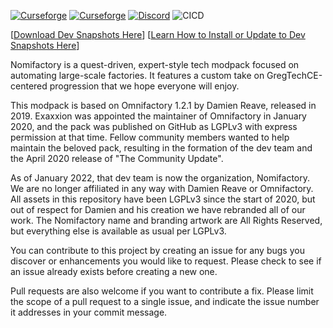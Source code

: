 [![Curseforge](http://cf.way2muchnoise.eu/full_563950_downloads.svg)](https://www.curseforge.com/minecraft/modpacks/nomifactory) [![Curseforge](http://cf.way2muchnoise.eu/versions/For%20MC_563950_all.svg)](https://www.curseforge.com/minecraft/modpacks/nomifactory) [![Discord](https://img.shields.io/discord/927050775073534012.svg?colorB=7289DA&logo=data:image/png;base64,iVBORw0KGgoAAAANSUhEUgAAAHYAAABWAgMAAABnZYq0AAAACVBMVEUAAB38%2FPz%2F%2F%2F%2Bm8P%2F9AAAAAXRSTlMAQObYZgAAAAFiS0dEAIgFHUgAAAAJcEhZcwAACxMAAAsTAQCanBgAAAAHdElNRQfhBxwQJhxy2iqrAAABoElEQVRIx7WWzdGEIAyGgcMeKMESrMJ6rILZCiiBg4eYKr%2Fd1ZAfgXFm98sJfAyGNwno3G9sLucgYGpQ4OGVRxQTREMDZjF7ILSWjoiHo1n%2BE03Aw8p7CNY5IhkYd%2F%2F6MtO3f8BNhR1QWnarCH4tr6myl0cWgUVNcfMcXACP1hKrGMt8wcAyxide7Ymcgqale7hN6846uJCkQxw6GG7h2MH4Czz3cLqD1zHu0VOXMfZjHLoYvsdd0Q7ZvsOkafJ1P4QXxrWFd14wMc60h8JKCbyQvImzlFjyGoZTKzohwWR2UzSONHhYXBQOaKKsySsahwGGDnb%2FiYPJw22sCqzirSULYy1qtHhXGbtgrM0oagBV4XiTJok3GoLoDNH8ooTmBm7ZMsbpFzi2bgPGoXWXME6XT%2BRJ4GLddxJ4PpQy7tmfoU2HPN6cKg%2BledKHBKlF8oNSt5w5g5o8eXhu1IOlpl5kGerDxIVT%2BztzKepulD8utXqpChamkzzuo7xYGk%2FkpSYuviLXun5bzdRf0Krejzqyz7Z3p0I1v2d6HmA07dofmS48njAiuMgAAAAASUVORK5CYII%3D)](https://discord.gg/nomifactory) ![CICD](https://github.com/Nomifactory/Nomifactory/actions/workflows/nightly.yml/badge.svg)

\[[Download Dev Snapshots Here](https://nightly.link/Nomifactory/Nomifactory/workflows/nightly/dev)] \[[Learn How to Install or Update to Dev Snapshots Here](https://github.com/Nomifactory/Guides/blob/latest/guides/PlayingOnDev.md)]

Nomifactory is a quest-driven, expert-style tech modpack focused on automating large-scale factories. It features a custom take on GregTechCE-centered progression that we hope everyone will enjoy.

This modpack is based on Omnifactory 1.2.1 by Damien Reave, released in 2019. Exaxxion was appointed the maintainer of Omnifactory in January 2020, and the pack was published on GitHub as LGPLv3 with express permission at that time. Fellow community members wanted to help maintain the beloved pack, resulting in the formation of the dev team and the April 2020 release of "The Community Update".

As of January 2022, that dev team is now the organization, Nomifactory. We are no longer affiliated in any way with Damien Reave or Omnifactory. All assets in this repository have been LGPLv3 since the start of 2020, but out of respect for Damien and his creation we have rebranded all of our work. The Nomifactory name and branding artwork are All Rights Reserved, but everything else is available as usual per LGPLv3.

You can contribute to this project by creating an issue for any bugs you discover or enhancements you would like to request. Please check to see if an issue already exists before creating a new one.

Pull requests are also welcome if you want to contribute a fix. Please limit the scope of a pull request to a single issue, and indicate the issue number it addresses in your commit message.

